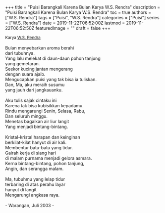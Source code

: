 +++
title = "Puisi Barangkali Karena Bulan Karya W.S. Rendra"
description = "Puisi Barangkali Karena Bulan Karya W.S. Rendra"
toc = true
authors = ["W.S. Rendra"]
tags = ["Puisi", "W.S. Rendra"]
categories = ["Puisi"]
series = ["W.S. Rendra"]
date = 2019-11-22T06:52:00Z
lastmod = 2019-11-22T06:52:50Z
featuredImage = ""
draft = false
+++

<div style="text-align: justify;">
<div style="font-size: small;">Karya <a href="/authors/w.s.-rendra/" target="_blank">W.S. Rendra</a></div><br />
Bulan menyebarkan aroma berahi<br />dari tubuhnya.<br />Yang lalu melekat di daun-daun pohon tanjung<br />yang gemetaran.<br />Seekor kucing jantan mengerang<br />dengan suara ajaib.<br />Mengucapkan puisi yang tak bisa ia tuliskan.<br />Dan, Ma, aku meraih susumu<br />yang jauh dari jangkauanku.<br /><br />Aku tulis sajak cintaku ini<br />Karena tak bisa kubisikkan kepadamu.<br />Rindu mengarungi Senin, Selasa, Rabu,<br />Dan seluruh minggu.<br />Menetas bagaikan air liur langit<br />Yang menjadi bintang-bintang.<br /><br />Kristal-kristal harapan dan keinginan<br />berkilat-kilat hanyut di air kali.<br />Membentur batu-batu yang tidur.<br />Gairah kerja di siang hari<br />di malam purnama menjadi gelora asmara.<br />Kerna bintang-bintang, pohon tanjung,<br />Angin, dan serangga malam.<br /><br />Ma, tubuhmu yang lelap tidur<br />terbaring di atas perahu layar<br />hanyut di langit<br />Mengarungi angkasa raya.<br /><br />- Warangan, Juli 2003 -</div>
